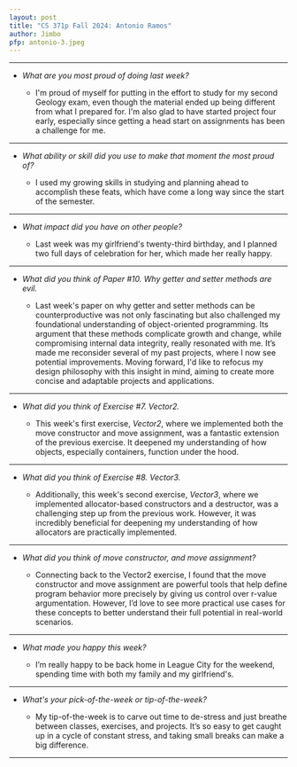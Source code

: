 ```yaml
---
layout: post
title: "CS 371p Fall 2024: Antonio Ramos"
author: Jimbo
pfp: antonio-3.jpeg
---
```

---
* *What are you most proud of doing last week?*

    * I'm proud of myself for putting in the effort to study for my second Geology exam, even though the material ended up being different from what I prepared for. I'm also glad to have started project four early, especially since getting a head start on assignments has been a challenge for me.

---
* *What ability or skill did you use to make that moment the most proud of?*

    * I used my growing skills in studying and planning ahead to accomplish these feats, which have come a long way since the start of the semester.

---
* *What impact did you have on other people?*

    * Last week was my girlfriend's twenty-third birthday, and I planned two full days of celebration for her, which made her really happy.

---
* *What did you think of Paper #10. Why getter and setter methods are evil.*

    * Last week's paper on why getter and setter methods can be counterproductive was not only fascinating but also challenged my foundational understanding of object-oriented programming. Its argument that these methods complicate growth and change, while compromising internal data integrity, really resonated with me. It’s made me reconsider several of my past projects, where I now see potential improvements. Moving forward, I'd like to refocus my design philosophy with this insight in mind, aiming to create more concise and adaptable projects and applications.

---
* *What did you think of Exercise #7. Vector2.*

    * This week's first exercise, *Vector2*, where we implemented both the move constructor and move assignment, was a fantastic extension of the previous exercise. It deepened my understanding of how objects, especially containers, function under the hood.

---
* *What did you think of Exercise #8. Vector3.*

    * Additionally, this week's second exercise, *Vector3*, where we implemented allocator-based constructors and a destructor, was a challenging step up from the previous work. However, it was incredibly beneficial for deepening my understanding of how allocators are practically implemented.

---
* *What did you think of move constructor, and move assignment?*

    * Connecting back to the Vector2 exercise, I found that the move constructor and move assignment are powerful tools that help define program behavior more precisely by giving us control over r-value argumentation. However, I’d love to see more practical use cases for these concepts to better understand their full potential in real-world scenarios.

---
* *What made you happy this week?*

    *  I’m really happy to be back home in League City for the weekend, spending time with both my family and my girlfriend's.

---
* *What's your pick-of-the-week or tip-of-the-week?*

    * My tip-of-the-week is to carve out time to de-stress and just breathe between classes, exercises, and projects. It’s so easy to get caught up in a cycle of constant stress, and taking small breaks can make a big difference.

---